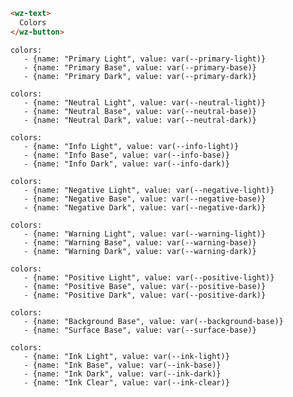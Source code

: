 ```html
<wz-text>
  Colors
</wz-button>
```

```color-palette|horizontal
colors:
   - {name: "Primary Light", value: var(--primary-light)}
   - {name: "Primary Base", value: var(--primary-base)}
   - {name: "Primary Dark", value: var(--primary-dark)}
```

```color-palette|horizontal
colors:
   - {name: "Neutral Light", value: var(--neutral-light)}
   - {name: "Neutral Base", value: var(--neutral-base)}
   - {name: "Neutral Dark", value: var(--neutral-dark)}
```

```color-palette|horizontal
colors:
   - {name: "Info Light", value: var(--info-light)}
   - {name: "Info Base", value: var(--info-base)}
   - {name: "Info Dark", value: var(--info-dark)}
```

```color-palette|horizontal
colors:
   - {name: "Negative Light", value: var(--negative-light)}
   - {name: "Negative Base", value: var(--negative-base)}
   - {name: "Negative Dark", value: var(--negative-dark)}
```

```color-palette|horizontal
colors:
   - {name: "Warning Light", value: var(--warning-light)}
   - {name: "Warning Base", value: var(--warning-base)}
   - {name: "Warning Dark", value: var(--warning-dark)}
```

```color-palette|horizontal
colors:
   - {name: "Positive Light", value: var(--positive-light)}
   - {name: "Positive Base", value: var(--positive-base)}
   - {name: "Positive Dark", value: var(--positive-dark)}
```

```color-palette|horizontal
colors:
   - {name: "Background Base", value: var(--background-base)}
   - {name: "Surface Base", value: var(--surface-base)}
```

```color-palette|horizontal
colors:
   - {name: "Ink Light", value: var(--ink-light)}
   - {name: "Ink Base", value: var(--ink-base)}
   - {name: "Ink Dark", value: var(--ink-dark)}
   - {name: "Ink Clear", value: var(--ink-clear)}
```
